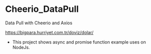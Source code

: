 # Cheerio_DataPull
Data Pull with Cheerio and Axios

https://bigpara.hurriyet.com.tr/doviz/dolar/

* This project shows async and promise function example uses on NodeJs.
